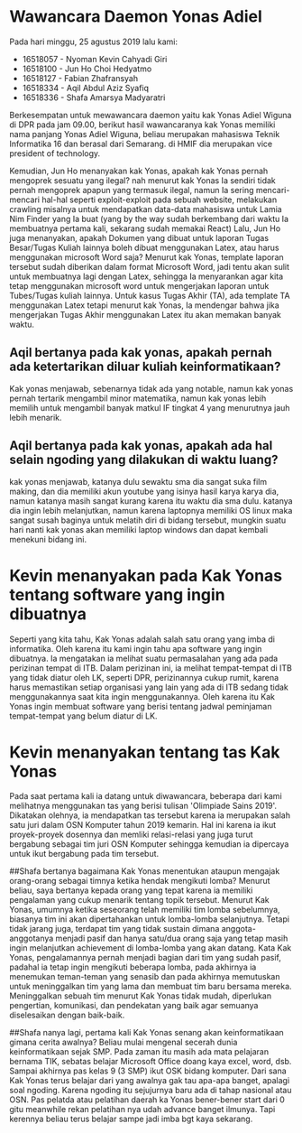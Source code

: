 # Wawancara Daemon Yonas Adiel
Pada hari minggu, 25 agustus 2019 lalu kami:
- 16518057 - Nyoman Kevin Cahyadi Giri
- 16518100 - Jun Ho Choi Hedyatmo
- 16518127 - Fabian Zhafransyah
- 16518334 - Aqil Abdul Aziz Syafiq
- 16518336 - Shafa Amarsya Madyaratri


Berkesempatan untuk mewawancara daemon yaitu kak Yonas Adiel Wiguna di DPR pada jam 09.00, berikut hasil wawancaranya
kak Yonas memiliki nama panjang Yonas Adiel Wiguna, beliau merupakan mahasiswa Teknik Informatika 16 dan berasal dari Semarang. di HMIF dia merupakan vice president of technology.



Kemudian, Jun Ho menanyakan kak Yonas, apakah kak Yonas pernah mengoprek sesuatu yang ilegal? nah menurut kak Yonas Ia sendiri tidak pernah mengoprek apapun
yang termasuk ilegal, namun Ia sering mencari-mencari hal-hal seperti exploit-exploit pada sebuah website, melakukan crawling misalnya untuk mendapatkan
data-data mahasiswa untuk Lamia Nim Finder yang Ia buat (yang by the way sudah berkembang dari waktu Ia membuatnya pertama kali, sekarang sudah memakai React)
Lalu, Jun Ho juga menanyakan, apakah Dokumen yang dibuat untuk laporan Tugas Besar/Tugas Kuliah lainnya boleh dibuat menggunakan Latex, atau harus menggunakan microsoft Word saja?
Menurut kak Yonas, template laporan tersebut sudah diberikan dalam format Microsoft Word, jadi tentu akan sulit untuk membuatnya lagi dengan Latex, sehingga Ia menyarankan
agar kita tetap menggunakan microsoft word untuk mengerjakan laporan untuk Tubes/Tugas kuliah lainnya. Untuk kasus Tugas Akhir (TA), ada template TA menggunakan
Latex tetapi menurut kak Yonas, Ia mendengar bahwa jika mengerjakan Tugas Akhir menggunakan Latex itu akan memakan banyak waktu.

## Aqil bertanya pada kak yonas, apakah pernah ada ketertarikan diluar kuliah keinformatikaan?
Kak yonas menjawab, sebenarnya tidak ada yang notable, namun kak yonas pernah tertarik mengambil minor matematika, namun kak yonas lebih memilih untuk mengambil banyak matkul IF tingkat 4 yang menurutnya jauh lebih menarik.

## Aqil bertanya pada kak yonas, apakah ada hal selain ngoding yang dilakukan di waktu luang?
kak yonas menjawab, katanya dulu sewaktu sma dia sangat suka film making, dan dia memiliki akun youtube yang isinya hasil karya karya dia, namun katanya masih sangat kurang karena itu waktu dia sma dulu. katanya dia ingin lebih melanjutkan, namun karena laptopnya memiliki OS linux maka sangat susah baginya untuk melatih diri di bidang tersebut, mungkin suatu hari nanti kak yonas akan memiliki laptop windows dan dapat kembali menekuni bidang ini.

# Kevin menanyakan pada Kak Yonas tentang software yang ingin dibuatnya
Seperti yang kita tahu, Kak Yonas adalah salah satu orang yang imba di informatika. Oleh karena itu kami ingin tahu apa software yang ingin dibuatnya. Ia mengatakan ia melihat suatu permasalahan yang ada pada perizinan tempat di ITB. Dalam perizinan ini, ia melihat tempat-tempat di ITB yang tidak diatur oleh LK, seperti DPR, perizinannya cukup rumit, karena harus memastikan setiap organisasi yang lain yang ada di ITB sedang tidak menggunakannya saat kita ingin menggunakannya. Oleh karena itu Kak Yonas ingin membuat software yang berisi tentang jadwal peminjaman tempat-tempat yang belum diatur di LK.

# Kevin menanyakan tentang tas Kak Yonas
Pada saat pertama kali ia datang untuk diwawancara, beberapa dari kami melihatnya menggunakan tas yang berisi tulisan 'Olimpiade Sains 2019'. Dikatakan olehnya, ia mendapatkan tas tersebut karena ia merupakan salah satu juri dalam OSN Komputer tahun 2019 kemarin. Hal ini karena ia ikut proyek-proyek dosennya dan memliki relasi-relasi yang juga turut bergabung sebagai tim juri OSN Komputer sehingga kemudian ia dipercaya untuk ikut bergabung pada tim tersebut.

##Shafa bertanya bagaimana Kak Yonas menentukan ataupun mengajak orang-orang sebagai timnya ketika hendak mengikuti lomba?
Menurut beliau, saya bertanya kepada orang yang tepat karena ia memiliki pengalaman yang cukup menarik tentang topik tersebut. Menurut Kak Yonas, umumnya ketika seseorang telah memiliki tim lomba sebelumnya, biasanya tim ini akan dipertahankan untuk lomba-lomba selanjutnya. Tetapi tidak jarang juga, terdapat tim yang tidak sustain dimana anggota-anggotanya menjadi pasif dan hanya satu/dua orang saja yang tetap masih ingin melanjutkan achievement di lomba-lomba yang akan datang. Kata Kak Yonas, pengalamannya pernah menjadi bagian dari tim yang sudah pasif, padahal ia tetap ingin mengikuti beberapa lomba, pada akhirnya ia menemukan teman-teman yang senasib dan pada akhirnya memutuskan untuk meninggalkan tim yang lama dan membuat tim baru bersama mereka. Meninggalkan sebuah tim menurut Kak Yonas tidak mudah, diperlukan pengertian, komunikasi, dan pendekatan yang baik agar semuanya diselesaikan dengan baik-baik.

##Shafa nanya lagi, pertama kali Kak Yonas senang akan keinformatikaan gimana cerita awalnya?
Beliau mulai mengenal secerah dunia keinformatikaan sejak SMP. Pada zaman itu masih ada mata pelajaran bernama TIK, sebatas belajar Microsoft Office doang kaya excel, word, dsb. Sampai akhirnya pas kelas 9 (3 SMP) ikut OSK bidang komputer. Dari sana Kak Yonas terus belajar dari yang awalnya gak tau apa-apa banget, apalagi soal ngoding. Karena ngoding itu sejujurnya baru ada di tahap nasional atau OSN. Pas pelatda atau pelatihan daerah ka Yonas bener-bener start dari 0 gitu meanwhile rekan pelatihan nya udah advance banget ilmunya. Tapi kerennya beliau terus belajar sampe jadi imba bgt kaya sekarang.
